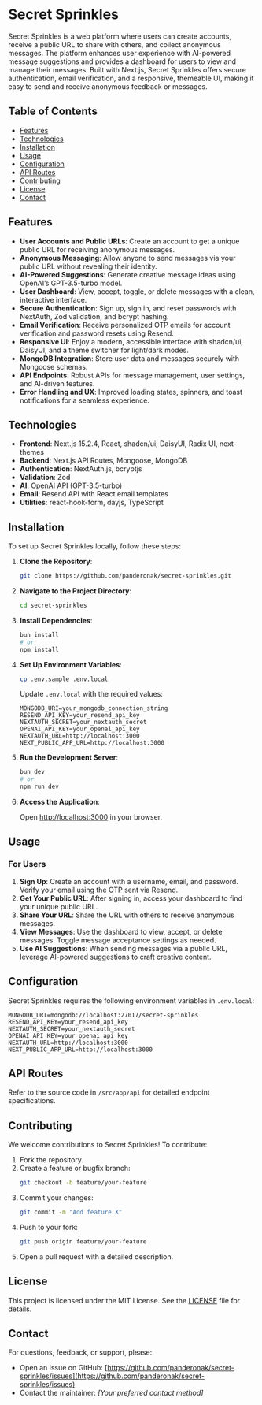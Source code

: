 # Secret Sprinkles

Secret Sprinkles is a web platform where users can create accounts, receive a public URL to share with others, and collect anonymous messages. The platform enhances user experience with AI-powered message suggestions and provides a dashboard for users to view and manage their messages. Built with Next.js, Secret Sprinkles offers secure authentication, email verification, and a responsive, themeable UI, making it easy to send and receive anonymous feedback or messages.

## Table of Contents

- [Features](#features)
- [Technologies](#technologies)
- [Installation](#installation)
- [Usage](#usage)
- [Configuration](#configuration)
- [API Routes](#api-routes)
- [Contributing](#contributing)
- [License](#license)
- [Contact](#contact)

## Features

- **User Accounts and Public URLs**: Create an account to get a unique public URL for receiving anonymous messages.
- **Anonymous Messaging**: Allow anyone to send messages via your public URL without revealing their identity.
- **AI-Powered Suggestions**: Generate creative message ideas using OpenAI’s GPT-3.5-turbo model.
- **User Dashboard**: View, accept, toggle, or delete messages with a clean, interactive interface.
- **Secure Authentication**: Sign up, sign in, and reset passwords with NextAuth, Zod validation, and bcrypt hashing.
- **Email Verification**: Receive personalized OTP emails for account verification and password resets using Resend.
- **Responsive UI**: Enjoy a modern, accessible interface with shadcn/ui, DaisyUI, and a theme switcher for light/dark modes.
- **MongoDB Integration**: Store user data and messages securely with Mongoose schemas.
- **API Endpoints**: Robust APIs for message management, user settings, and AI-driven features.
- **Error Handling and UX**: Improved loading states, spinners, and toast notifications for a seamless experience.

## Technologies

- **Frontend**: Next.js 15.2.4, React, shadcn/ui, DaisyUI, Radix UI, next-themes
- **Backend**: Next.js API Routes, Mongoose, MongoDB
- **Authentication**: NextAuth.js, bcryptjs
- **Validation**: Zod
- **AI**: OpenAI API (GPT-3.5-turbo)
- **Email**: Resend API with React email templates
- **Utilities**: react-hook-form, dayjs, TypeScript

## Installation

To set up Secret Sprinkles locally, follow these steps:

1. **Clone the Repository**:

   ```bash
   git clone https://github.com/panderonak/secret-sprinkles.git
   ```

2. **Navigate to the Project Directory**:

   ```bash
   cd secret-sprinkles
   ```

3. **Install Dependencies**:

   ```bash
   bun install
   # or
   npm install
   ```

4. **Set Up Environment Variables**:

   ```bash
   cp .env.sample .env.local
   ```

   Update `.env.local` with the required values:

   ```env
   MONGODB_URI=your_mongodb_connection_string
   RESEND_API_KEY=your_resend_api_key
   NEXTAUTH_SECRET=your_nextauth_secret
   OPENAI_API_KEY=your_openai_api_key
   NEXTAUTH_URL=http://localhost:3000
   NEXT_PUBLIC_APP_URL=http://localhost:3000
   ```

5. **Run the Development Server**:

   ```bash
   bun dev
   # or
   npm run dev
   ```

6. **Access the Application**:

   Open [http://localhost:3000](http://localhost:3000) in your browser.

## Usage

### For Users

1. **Sign Up**: Create an account with a username, email, and password. Verify your email using the OTP sent via Resend.
2. **Get Your Public URL**: After signing in, access your dashboard to find your unique public URL.
3. **Share Your URL**: Share the URL with others to receive anonymous messages.
4. **View Messages**: Use the dashboard to view, accept, or delete messages. Toggle message acceptance settings as needed.
5. **Use AI Suggestions**: When sending messages via a public URL, leverage AI-powered suggestions to craft creative content.

## Configuration

Secret Sprinkles requires the following environment variables in `.env.local`:

```env
MONGODB_URI=mongodb://localhost:27017/secret-sprinkles
RESEND_API_KEY=your_resend_api_key
NEXTAUTH_SECRET=your_nextauth_secret
OPENAI_API_KEY=your_openai_api_key
NEXTAUTH_URL=http://localhost:3000
NEXT_PUBLIC_APP_URL=http://localhost:3000
```

## API Routes

Refer to the source code in `/src/app/api` for detailed endpoint specifications.

## Contributing

We welcome contributions to Secret Sprinkles! To contribute:

1. Fork the repository.
2. Create a feature or bugfix branch:
   ```bash
   git checkout -b feature/your-feature
   ```
3. Commit your changes:
   ```bash
   git commit -m "Add feature X"
   ```
4. Push to your fork:
   ```bash
   git push origin feature/your-feature
   ```
5. Open a pull request with a detailed description.

## License

This project is licensed under the MIT License. See the [LICENSE](LICENSE) file for details.

## Contact

For questions, feedback, or support, please:

- Open an issue on GitHub: [https://github.com/panderonak/secret-sprinkles/issues](https://github.com/panderonak/secret-sprinkles/issues)
- Contact the maintainer: _[Your preferred contact method]_
